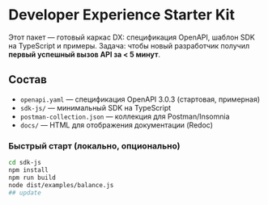 # Developer Experience Starter Kit

Этот пакет — готовый каркас DX: спецификация OpenAPI, шаблон SDK на TypeScript и примеры.
Задача: чтобы новый разработчик получил **первый успешный вызов API за < 5 минут**.

## Состав

- `openapi.yaml` — спецификация OpenAPI 3.0.3 (стартовая, примерная)
- `sdk-js/` — минимальный SDK на TypeScript
- `postman-collection.json` — коллекция для Postman/Insomnia
- `docs/` — HTML для отображения документации (Redoc)

### Быстрый старт (локально, опционально)
```bash
cd sdk-js
npm install
npm run build
node dist/examples/balance.js
## update
